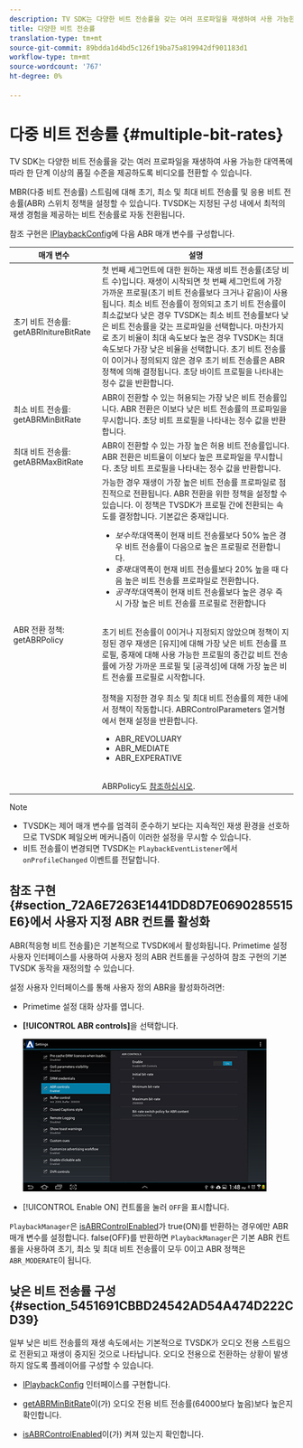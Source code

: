 ```yaml
---
description: TV SDK는 다양한 비트 전송률을 갖는 여러 프로파일을 재생하여 사용 가능한 대역폭에 따라 한 단계 이상의 품질 수준을 제공하도록 비디오를 전환할 수 있습니다.
title: 다양한 비트 전송률
translation-type: tm+mt
source-git-commit: 89bdda1d4bd5c126f19ba75a819942df901183d1
workflow-type: tm+mt
source-wordcount: '767'
ht-degree: 0%

---
```



# 다중 비트 전송률 {#multiple-bit-rates}

TV SDK는 다양한 비트 전송률을 갖는 여러 프로파일을 재생하여 사용 가능한 대역폭에 따라 한 단계 이상의 품질 수준을 제공하도록 비디오를 전환할 수 있습니다.

MBR(다중 비트 전송률) 스트림에 대해 초기, 최소 및 최대 비트 전송률 및 응용 비트 전송률(ABR) 스위치 정책을 설정할 수 있습니다. TVSDK는 지정된 구성 내에서 최적의 재생 경험을 제공하는 비트 전송률로 자동 전환됩니다.

참조 구현은 [IPlaybackConfig](https://help.adobe.com/en_US/primetime/api/reference_implementation/android/javadoc/com/adobe/primetime/reference/config/IPlaybackConfig.html)에 다음 ABR 매개 변수를 구성합니다.

| 매개 변수 | 설명 |
|--- |--- |
| 초기 비트 전송률: getABRInitureBitRate | 첫 번째 세그먼트에 대한 원하는 재생 비트 전송률(초당 비트 수)입니다. 재생이 시작되면 첫 번째 세그먼트에 가장 가까운 프로필(초기 비트 전송률보다 크거나 같음)이 사용됩니다.  최소 비트 전송률이 정의되고 초기 비트 전송률이 최소값보다 낮은 경우 TVSDK는 최소 비트 전송률보다 낮은 비트 전송률을 갖는 프로파일을 선택합니다. 마찬가지로 초기 비율이 최대 속도보다 높은 경우 TVSDK는 최대 속도보다 가장 낮은 비율을 선택합니다. 초기 비트 전송률이 0이거나 정의되지 않은 경우 초기 비트 전송률은 ABR 정책에 의해 결정됩니다.  초당 바이트 프로필을 나타내는 정수 값을 반환합니다. |
| 최소 비트 전송률: getABRMinBitRate | ABR이 전환할 수 있는 허용되는 가장 낮은 비트 전송률입니다. ABR 전환은 이보다 낮은 비트 전송률의 프로파일을 무시합니다. 초당 비트 프로필을 나타내는 정수 값을 반환합니다. |
| 최대 비트 전송률: getABRMaxBitRate | ABR이 전환할 수 있는 가장 높은 허용 비트 전송률입니다. ABR 전환은 비트율이 이보다 높은 프로파일을 무시합니다. 초당 비트 프로필을 나타내는 정수 값을 반환합니다. |
| ABR 전환 정책: getABRPolicy | 가능한 경우 재생이 가장 높은 비트 전송률 프로파일로 점진적으로 전환됩니다. ABR 전환을 위한 정책을 설정할 수 있습니다. 이 정책은 TVSDK가 프로필 간에 전환되는 속도를 결정합니다. 기본값은 중재입니다. <ul><li>*보수적*:대역폭이 현재 비트 전송률보다 50% 높은 경우 비트 전송률이 다음으로 높은 프로필로 전환합니다. </li><li>*중재*:대역폭이 현재 비트 전송률보다 20% 높을 때 다음 높은 비트 전송률 프로파일로 전환합니다.</li><li>*공격적*:대역폭이 현재 비트 전송률보다 높은 경우 즉시 가장 높은 비트 전송률 프로필로 전환합니다</li></ul><br/>초기 비트 전송률이 0이거나 지정되지 않았으며 정책이 지정된 경우 재생은 [유지]에 대해 가장 낮은 비트 전송률 프로필, 중재에 대해 사용 가능한 프로필의 중간값 비트 전송률에 가장 가까운 프로필 및 [공격성]에 대해 가장 높은 비트 전송률 프로필로 시작합니다.<br/><br/>정책을 지정한 경우 최소 및 최대 비트 전송률의 제한 내에서 정책이 작동합니다.  ABRControlParameters 열거형에서 현재 설정을 반환합니다. <ul><li>ABR_REVOLUARY</li><li>ABR_MEDIATE </li><li>ABR_EXPERATIVE</li></ul><br>ABRPolicy도  [참조하십시오](https://help.adobe.com/en_US/primetime/api/psdk/javadoc/com/adobe/mediacore/ABRControlParameters.ABRPolicy.html). |

>[!NOTE]
>
>* TVSDK는 제어 매개 변수를 엄격히 준수하기 보다는 지속적인 재생 환경을 선호하므로 TVSDK 페일오버 메커니즘이 이러한 설정을 무시할 수 있습니다.
>* 비트 전송률이 변경되면 TVSDK는 `PlaybackEventListener`에서 `onProfileChanged` 이벤트를 전달합니다.


## 참조 구현 {#section_72A6E7263E1441DD8D7E0690285515E6}에서 사용자 지정 ABR 컨트롤 활성화

ABR(적응형 비트 전송률)은 기본적으로 TVSDK에서 활성화됩니다. Primetime 설정 사용자 인터페이스를 사용하여 사용자 정의 ABR 컨트롤을 구성하여 참조 구현의 기본 TVSDK 동작을 재정의할 수 있습니다.

설정 사용자 인터페이스를 통해 사용자 정의 ABR을 활성화하려면:

* Primetime 설정 대화 상자를 엽니다.
* **[!UICONTROL ABR controls]**&#x200B;을 선택합니다.

   ![](assets/abr-configuration.jpg)

* [!UICONTROL Enable ON] 컨트롤을 눌러 `OFF`을 표시합니다.

`PlaybackManager`은 [isABRControlEnabled](https://help.adobe.com/en_US/primetime/api/reference_implementation/android/javadoc/com/adobe/primetime/reference/config/IPlaybackConfig.html)가 true(ON)를 반환하는 경우에만 ABR 매개 변수를 설정합니다. false(OFF)를 반환하면 `PlaybackManager`은 기본 ABR 컨트롤을 사용하여 초기, 최소 및 최대 비트 전송률이 모두 0이고 ABR 정책은 `ABR_MODERATE`이 됩니다.

## 낮은 비트 전송률 구성 {#section_5451691CBBD24542AD54A474D222CD39}

일부 낮은 비트 전송률의 재생 속도에서는 기본적으로 TVSDK가 오디오 전용 스트림으로 전환되고 재생이 중지된 것으로 나타납니다. 오디오 전용으로 전환하는 상황이 발생하지 않도록 플레이어를 구성할 수 있습니다.

* [IPlaybackConfig](https://help.adobe.com/en_US/primetime/api/reference_implementation/android/javadoc/com/adobe/primetime/reference/config/IPlaybackConfig.html) 인터페이스를 구현합니다.

* [getABRMinBitRate](https://help.adobe.com/en_US/primetime/api/reference_implementation/android/javadoc/com/adobe/primetime/reference/config/IPlaybackConfig.html#getABRMinBitRate())이(가) 오디오 전용 비트 전송률(64000보다 높음)보다 높은지 확인합니다.
* [isABRControlEnabled](https://help.adobe.com/en_US/primetime/api/reference_implementation/android/javadoc/com/adobe/primetime/reference/config/IPlaybackConfig.html#isABRControlEnabled())이(가) 켜져 있는지 확인합니다.